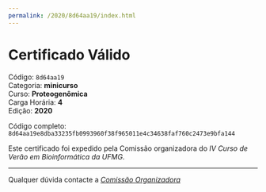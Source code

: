 ```yaml
---
permalink: /2020/8d64aa19/index.html
---
```


# Certificado Válido

Código: `8d64aa19`<br>
Categoria: **minicurso**<br>
Curso: **Proteogenômica**<br>
Carga Horária: **4**<br>
Edição: **2020**<br>


Código completo: `8d64aa19e8dba33235fb0993960f38f965011e4c34638faf760c2473e9bfa144`


Este certificado foi expedido pela Comissão organizadora do *IV Curso de Verão em Bioinformática da UFMG*.

----

Qualquer dúvida contacte a [_Comissão Organizadora_](<mailto:cursobioinfoufmg@gmail.com$subject=[Certificados]>)

